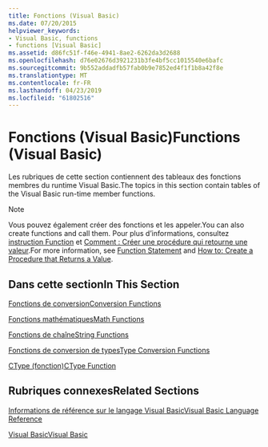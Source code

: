 ```yaml
---
title: Fonctions (Visual Basic)
ms.date: 07/20/2015
helpviewer_keywords:
- Visual Basic, functions
- functions [Visual Basic]
ms.assetid: d86fc51f-f46e-4941-8ae2-6262da3d2688
ms.openlocfilehash: d76e02676d3921231b3fe4bf5cc1015540e6bafc
ms.sourcegitcommit: 9b552addadfb57fab0b9e7852ed4f1f1b8a42f8e
ms.translationtype: MT
ms.contentlocale: fr-FR
ms.lasthandoff: 04/23/2019
ms.locfileid: "61802516"
---
```

# <a name="functions-visual-basic"></a><span data-ttu-id="051a6-102">Fonctions (Visual Basic)</span><span class="sxs-lookup"><span data-stu-id="051a6-102">Functions (Visual Basic)</span></span>
<span data-ttu-id="051a6-103">Les rubriques de cette section contiennent des tableaux des fonctions membres du runtime Visual Basic.</span><span class="sxs-lookup"><span data-stu-id="051a6-103">The topics in this section contain tables of the Visual Basic run-time member functions.</span></span>  
  
> [!NOTE]
>  <span data-ttu-id="051a6-104">Vous pouvez également créer des fonctions et les appeler.</span><span class="sxs-lookup"><span data-stu-id="051a6-104">You can also create functions and call them.</span></span> <span data-ttu-id="051a6-105">Pour plus d’informations, consultez [instruction Function](../../../visual-basic/language-reference/statements/function-statement.md) et [Comment : Créer une procédure qui retourne une valeur](../../../visual-basic/programming-guide/language-features/procedures/how-to-create-a-procedure-that-returns-a-value.md).</span><span class="sxs-lookup"><span data-stu-id="051a6-105">For more information, see [Function Statement](../../../visual-basic/language-reference/statements/function-statement.md) and [How to: Create a Procedure that Returns a Value](../../../visual-basic/programming-guide/language-features/procedures/how-to-create-a-procedure-that-returns-a-value.md).</span></span>  
  
## <a name="in-this-section"></a><span data-ttu-id="051a6-106">Dans cette section</span><span class="sxs-lookup"><span data-stu-id="051a6-106">In This Section</span></span>  
 [<span data-ttu-id="051a6-107">Fonctions de conversion</span><span class="sxs-lookup"><span data-stu-id="051a6-107">Conversion Functions</span></span>](../../../visual-basic/language-reference/functions/conversion-functions.md)  
  
 [<span data-ttu-id="051a6-108">Fonctions mathématiques</span><span class="sxs-lookup"><span data-stu-id="051a6-108">Math Functions</span></span>](../../../visual-basic/language-reference/functions/math-functions.md)  
  
 [<span data-ttu-id="051a6-109">Fonctions de chaîne</span><span class="sxs-lookup"><span data-stu-id="051a6-109">String Functions</span></span>](../../../visual-basic/language-reference/functions/string-functions.md)  
  
 [<span data-ttu-id="051a6-110">Fonctions de conversion de types</span><span class="sxs-lookup"><span data-stu-id="051a6-110">Type Conversion Functions</span></span>](../../../visual-basic/language-reference/functions/type-conversion-functions.md)  
  
 [<span data-ttu-id="051a6-111">CType (fonction)</span><span class="sxs-lookup"><span data-stu-id="051a6-111">CType Function</span></span>](../../../visual-basic/language-reference/functions/ctype-function.md)  
  
## <a name="related-sections"></a><span data-ttu-id="051a6-112">Rubriques connexes</span><span class="sxs-lookup"><span data-stu-id="051a6-112">Related Sections</span></span>  
 [<span data-ttu-id="051a6-113">Informations de référence sur le langage Visual Basic</span><span class="sxs-lookup"><span data-stu-id="051a6-113">Visual Basic Language Reference</span></span>](../../../visual-basic/language-reference/index.md)  
  
 [<span data-ttu-id="051a6-114">Visual Basic</span><span class="sxs-lookup"><span data-stu-id="051a6-114">Visual Basic</span></span>](../../../visual-basic/index.md)

